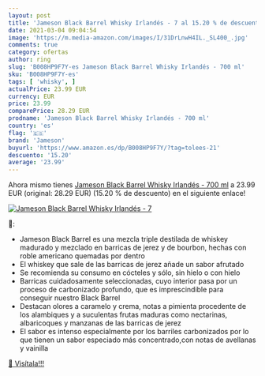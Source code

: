 ```yaml
---
layout: post
title: 'Jameson Black Barrel Whisky Irlandés - 7 al 15.20 % de descuento'
date: 2021-03-04 09:04:54
image: 'https://m.media-amazon.com/images/I/31DrLnwH4IL._SL400_.jpg'
comments: true
category: ofertas
author: ring
slug: 'B008HP9F7Y-es Jameson Black Barrel Whisky Irlandés - 700 ml'
sku: 'B008HP9F7Y-es'
tags: [ 'whisky', ]
actualPrice: 23.99 EUR
currency: EUR
price: 23.99
comparePrice: 28.29 EUR
prodname: 'Jameson Black Barrel Whisky Irlandés - 700 ml'
country: 'es'
flag: '🇪🇸'
brand: 'Jameson'
buyurl: 'https://www.amazon.es/dp/B008HP9F7Y/?tag=tolees-21'
descuento: '15.20'
average: '23.99'
---
```


Ahora mismo tienes [Jameson Black Barrel Whisky Irlandés - 700 ml](https://www.amazon.es/dp/B008HP9F7Y/?tag=tolees-21) a 23.99 EUR (original: 28.29 EUR) (15.20 %  de descuento) en el siguiente enlace!

[![Jameson Black Barrel Whisky Irlandés - 7](https://m.media-amazon.com/images/I/31DrLnwH4IL._SL400_.jpg)](https://www.amazon.es/dp/B008HP9F7Y/?tag=tolees-21)

🔎:

- Jameson Black Barrel es una mezcla triple destilada de whiskey madurado y mezclado en barricas de jerez y de bourbon, hechas con roble americano quemadas por dentro
- El whiskey que sale de las barricas de jerez añade un sabor afrutado
- Se recomienda su consumo en cócteles y sólo, sin hielo o con hielo
- Barricas cuidadosamente seleccionadas, cuyo interior pasa por un proceso de carbonizado profundo, que es imprescindible para conseguir nuestro Black Barrel
- Destacan olores a caramelo y crema, notas a pimienta procedente de los alambiques y a suculentas frutas maduras como nectarinas, albaricoques y manzanas de las barricas de jerez
- El sabor es intenso especialmente por los barriles carbonizados por lo que tienen un sabor especiado más concentrado,con notas de avellanas y vainilla

[🛒 Visítala!!!](https://www.amazon.es/dp/B008HP9F7Y/?tag=tolees-21)
